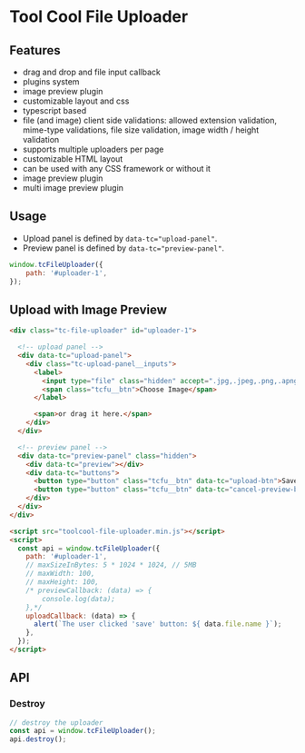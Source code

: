 # Tool Cool File Uploader

## Features
- drag and drop and file input callback
- plugins system
- image preview plugin
- customizable layout and css
- typescript based
- file (and image) client side validations: allowed extension validation,  mime-type validations, file size validation, image width / height validation
- supports multiple uploaders per page
- customizable HTML layout
- can be used with any CSS framework or without it
- image preview plugin
- multi image preview plugin

## Usage
- Upload panel is defined by `data-tc="upload-panel"`.
- Preview panel is defined by `data-tc="preview-panel"`.

```js
window.tcFileUploader({
    path: '#uploader-1',
});
```

## Upload with Image Preview

```html
<div class="tc-file-uploader" id="uploader-1">

  <!-- upload panel -->
  <div data-tc="upload-panel">
    <div class="tc-upload-panel__inputs">
      <label>
        <input type="file" class="hidden" accept=".jpg,.jpeg,.png,.apng,.gif,.avif,.svg,.webp" />
        <span class="tcfu__btn">Choose Image</span>
      </label>

      <span>or drag it here.</span>
    </div>
  </div>

  <!-- preview panel -->
  <div data-tc="preview-panel" class="hidden">
    <div data-tc="preview"></div>
    <div data-tc="buttons">
      <button type="button" class="tcfu__btn" data-tc="upload-btn">Save</button>
      <button type="button" class="tcfu__btn" data-tc="cancel-preview-btn">Cancel</button>
    </div>
  </div>
</div>

<script src="toolcool-file-uploader.min.js"></script>
<script>
  const api = window.tcFileUploader({
    path: '#uploader-1',
    // maxSizeInBytes: 5 * 1024 * 1024, // 5MB
    // maxWidth: 100,
    // maxHeight: 100,
    /* previewCallback: (data) => {
        console.log(data);
    },*/
    uploadCallback: (data) => {
      alert(`The user clicked 'save' button: ${ data.file.name }`);
    },
  });
</script>
```

## API

### Destroy
```js
// destroy the uploader
const api = window.tcFileUploader();
api.destroy();
```